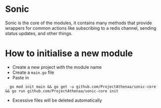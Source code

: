 # Sonic 

Sonic is the core of the modules, it contains many methods that provide wrappers for common actions like subscribing to a redis channel, sending status updates, and other things.

# How to initialise a new module
- Create a new project with the module name
- Create a `main.go` file
- Paste in 
```
  go mod init main && go get -u github.com/ProjectAthenaa/sonic-core && go run github.com/ProjectAthenaa/sonic-core init
  ```
- Excessive files will be deleted automatically

